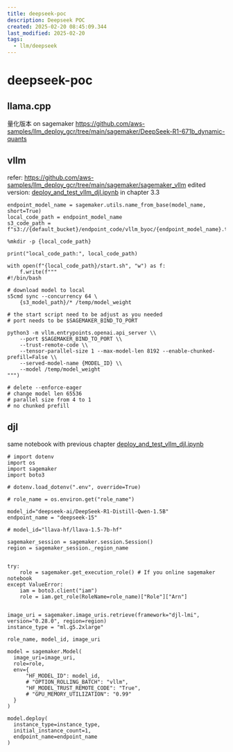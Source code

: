 ```yaml
---
title: deepseek-poc
description: Deepseek POC
created: 2025-02-20 08:45:09.344
last_modified: 2025-02-20
tags:
  - llm/deepseek
---
```


# deepseek-poc

## llama.cpp
量化版本 on sagemaker
https://github.com/aws-samples/llm_deploy_gcr/tree/main/sagemaker/DeepSeek-R1-671b_dynamic-quants

## vllm
refer: https://github.com/aws-samples/llm_deploy_gcr/tree/main/sagemaker/sagemaker_vllm
edited version: [deploy_and_test_vllm_djl.ipynb](file:///Users/panlm/Documents/customers/C-CDFSunrise/202501-deepseek/deploy_and_test_vllm_djl.ipynb)
in chapter 3.3
```
endpoint_model_name = sagemaker.utils.name_from_base(model_name, short=True)
local_code_path = endpoint_model_name
s3_code_path = f"s3://{default_bucket}/endpoint_code/vllm_byoc/{endpoint_model_name}.tar.gz"

%mkdir -p {local_code_path}

print("local_code_path:", local_code_path)

with open(f"{local_code_path}/start.sh", "w") as f:
    f.write(f"""
#!/bin/bash

# download model to local
s5cmd sync --concurrency 64 \
    {s3_model_path}/* /temp/model_weight

# the start script need to be adjust as you needed
# port needs to be $SAGEMAKER_BIND_TO_PORT

python3 -m vllm.entrypoints.openai.api_server \\
    --port $SAGEMAKER_BIND_TO_PORT \\
    --trust-remote-code \\
    --tensor-parallel-size 1 --max-model-len 8192 --enable-chunked-prefill=False \\
    --served-model-name {MODEL_ID} \\
    --model /temp/model_weight
""")

# delete --enforce-eager
# change model len 65536
# parallel size from 4 to 1
# no chunked prefill

```

## djl
same notebook with previous chapter 
[deploy_and_test_vllm_djl.ipynb](file:///Users/panlm/Documents/customers/C-CDFSunrise/202501-deepseek/deploy_and_test_vllm_djl.ipynb)
```
# import dotenv
import os
import sagemaker
import boto3

# dotenv.load_dotenv(".env", override=True)

# role_name = os.environ.get("role_name")

model_id="deepseek-ai/DeepSeek-R1-Distill-Qwen-1.5B"
endpoint_name = "deepseek-15"

# model_id="llava-hf/llava-1.5-7b-hf"

sagemaker_session = sagemaker.session.Session()
region = sagemaker_session._region_name


try:
    role = sagemaker.get_execution_role() # If you online sagemaker notebook
except ValueError:
    iam = boto3.client("iam")
    role = iam.get_role(RoleName=role_name)["Role"]["Arn"]


image_uri = sagemaker.image_uris.retrieve(framework="djl-lmi", version="0.28.0", region=region)
instance_type = "ml.g5.2xlarge"

role_name, model_id, image_uri

```

```
model = sagemaker.Model(
  image_uri=image_uri,
  role=role,
  env={
      "HF_MODEL_ID": model_id,
      # "OPTION_ROLLING_BATCH": "vllm",
      "HF_MODEL_TRUST_REMOTE_CODE": "True",
      # "GPU_MEMORY_UTILIZATION": "0.99"
  }
)

model.deploy(
  instance_type=instance_type, 
  initial_instance_count=1, 
  endpoint_name=endpoint_name
)
```


